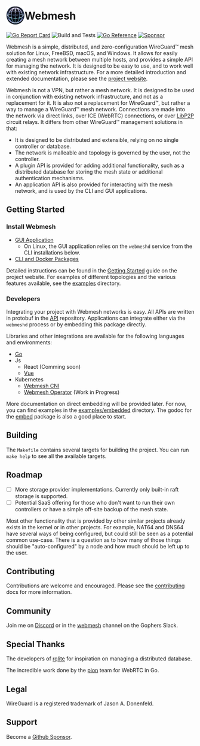 <h1 style="text-align: left"><img align="center" height="50" src="img/webmesh.png" style="margin-top: -7px;">Webmesh</h1>

[![Go Report Card](https://goreportcard.com/badge/github.com/webmeshproj/webmesh)](https://goreportcard.com/report/github.com/webmeshproj/webmesh)
![Build and Tests](https://github.com/webmeshproj/webmesh/actions/workflows/ci.yaml/badge.svg)
[![Go Reference](https://pkg.go.dev/badge/github.com/webmeshproj/webmesh.svg)](https://pkg.go.dev/github.com/webmeshproj/webmesh)
[![Sponsor](https://img.shields.io/static/v1?label=Sponsor&message=%E2%9D%A4&logo=GitHub&color=%23fe8e86)](https://github.com/sponsors/webmeshproj)

Webmesh is a simple, distributed, and zero-configuration WireGuard™ mesh solution for Linux, FreeBSD, macOS, and Windows.
It allows for easily creating a mesh network between multiple hosts, and provides a simple API for managing the network.
It is designed to be easy to use, and to work well with existing network infrastructure.
For a more detailed introduction and extended documentation, please see the [project website](https://webmeshproj.github.io).

Webmesh is not a VPN, but rather a mesh network.
It is designed to be used in conjunction with existing network infrastructure, and not as a replacement for it.
It is also not a replacement for WireGuard™, but rather a way to manage a WireGuard™ mesh network.
Connections are made into the network via direct links, over ICE (WebRTC) connections, or over [LibP2P](https://libp2p.io/) circuit relays.
It differs from other WireGuard™ management solutions in that:

- It is designed to be distributed and extensible, relying on no single controller or database.
- The network is malleable and topology is governed by the user, not the controller.
- A plugin API is provided for adding additional functionality, such as a distributed database for storing the mesh state or additional authentication mechanisms.
- An application API is also provided for interacting with the mesh network, and is used by the CLI and GUI applications.

## Getting Started

### Install Webmesh

- [GUI Application](https://github.com/webmeshproj/webmesh-app#installation)
  - On Linux, the GUI application relies on the `webmeshd` service from the CLI installations below.
- [CLI and Docker Packages](https://webmeshproj.github.io/documentation/installation-instructions)

Detailed instructions can be found in the [Getting Started](https://webmeshproj.github.io/documentation/getting-started/) guide on the project website.
For examples of different topologies and the various features available, see the [examples](examples/) directory.

### Developers

Integrating your project with Webmesh networks is easy.
All APIs are written in protobuf in the [API](https://github.com/webmeshproj/api) repository.
Applications can integrate either via the `webmeshd` process or by embedding this package directly.

Libraries and other integrations are available for the following languages and environments:

- [Go](https://pkg.go.dev/github.com/webmeshproj/api/go/v1)
- Js
  - React (Comming soon)
  - [Vue](https://github.com/webmeshproj/webmesh-vue)
- Kubernetes
  - [Webmesh CNI](https://github.com/webmeshproj/webmesh-cni)
  - [Webmesh Operator](https://github.com/webmeshproj/operator) (Work in Progress)

More documentation on direct embedding will be provided later.
For now, you can find examples in the [examples/embedded](examples/embedded) directory.
The godoc for the [embed](https://pkg.go.dev/github.com/webmeshproj/webmesh/pkg/embed) package is also a good place to start.

## Building

The `Makefile` contains several targets for building the project.
You can run `make help` to see all the available targets.

## Roadmap

- [ ] More storage provider implementations. Currently only built-in raft storage is supported.
- [ ] Potential SaaS offering for those who don't want to run their own controllers or have a simple off-site backup of the mesh state.

Most other functionality that is provided by other similar projects already exists in the kernel or in other projects.
For example, NAT64 and DNS64 have several ways of being configured, but could still be seen as a potential common use-case.
There is a question as to how many of those things should be "auto-configured" by a node and how much should be left up to the user.

## Contributing

Contributions are welcome and encouraged.
Please see the [contributing](CONTRIBUTING.md) docs for more information.

## Community

Join me on [Discord](https://discord.gg/vpkFjGuwYC) or in the [webmesh](https://gophers.slack.com/archives/C05L44ZFG80) channel on the Gophers Slack.

## Special Thanks

The developers of [rqlite](https://github.com/rqlite/rqlite) for inspiration on managing a distributed database.

The incredible work done by the [pion](https://github.com/pion/webrtc) team for WebRTC in Go.

## Legal

WireGuard is a registered trademark of Jason A. Donenfeld.

## Support

Become a [Github Sponsor](https://github.com/sponsors/webmeshproj).
